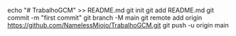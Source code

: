 echo "# TrabalhoGCM" >> README.md
git init
git add README.md
git commit -m "first commit"
git branch -M main
git remote add origin https://github.com/NamelessMiojo/TrabalhoGCM.git
git push -u origin main
